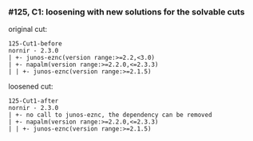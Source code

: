 ### #125, C1: loosening with new solutions for the solvable cuts
original cut:


```
125-Cut1-before
nornir - 2.3.0
| +- junos-eznc(version range:>=2.2,<3.0)
| +- napalm(version range:>=2.2.0,<=2.3.3)
| | +- junos-eznc(version range:>=2.1.5)
```





loosened cut:
```
125-Cut1-after
nornir - 2.3.0
| +- no call to junos-eznc, the dependency can be removed
| +- napalm(version range:>=2.2.0,<=2.3.3)
| | +- junos-eznc(version range:>=2.1.5)
```


